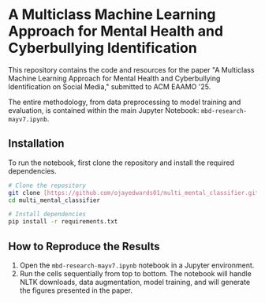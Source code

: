 # A Multiclass Machine Learning Approach for Mental Health and Cyberbullying Identification

This repository contains the code and resources for the paper "A Multiclass Machine Learning Approach for Mental Health and Cyberbullying Identification on Social Media," submitted to ACM EAAMO '25.

The entire methodology, from data preprocessing to model training and evaluation, is contained within the main Jupyter Notebook: `mbd-research-mayv7.ipynb`.

## Installation

To run the notebook, first clone the repository and install the required dependencies.

```bash
# Clone the repository
git clone [https://github.com/ojayedwards01/multi_mental_classifier.git](https://github.com/ojayedwards01/multi_mental_classifier.git)
cd multi_mental_classifier

# Install dependencies
pip install -r requirements.txt
```

## How to Reproduce the Results

1.  Open the `mbd-research-mayv7.ipynb` notebook in a Jupyter environment.
2.  Run the cells sequentially from top to bottom. The notebook will handle NLTK downloads, data augmentation, model training, and will generate the figures presented in the paper.

